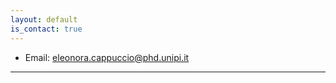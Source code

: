 ```yaml
---
layout: default
is_contact: true
---
```


* Email: [eleonora.cappuccio@phd.unipi.it](mailto:eleonora.cappuccio@phd.unipi.it)

---
